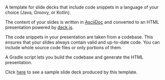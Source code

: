 A template for slide decks that include code snippets in a language of your choice (Java, Groovy, or Kotlin).

The content of your slides is written in [AsciiDoc](https://asciidoctor.org/docs/what-is-asciidoc/) and converted to
an HTML presentation powered by [deck.js](http://imakewebthings.com/deck.js/).

The code snippets in your presentation are taken from a codebase.
This ensures that your slides always contain valid and up-to-date code. 
You can include whole source code files or only portions of them.

A Gradle script lets you build the codebase and generate the HTML presentation.

Click [here](https://slide-deck.boothub.org/sample/) to see a sample slide deck produced by this template.
